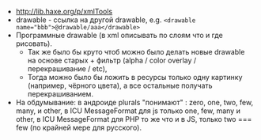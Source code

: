 - http://lib.haxe.org/p/xmlTools
- drawable - ссылка на другой drawable, e.g. `<drawable name="bbb">@drawable/aaa</drawable>`
- Программные drawable (в xml описывать по слоям что и где рисовать).
    - Так же было бы круто чтоб можно было делать новые drawable на основе старых + фильтр (alpha / color overlay / перекрашивание / etc),
    - Тогда можно было бы ложить в ресурсы только одну картинку (например, чёрного цвета), а все остальные получать перекрашиванием.
- На обдумывание: в андроиде plurals "понимают" : zero, one, two, few, many, и other, в ICU MessageFormat для js только one, few, many и other, в ICU MessageFormat для PHP то же что и в JS, только two === few (по крайней мере для русского).
